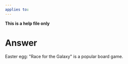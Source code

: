 ```yaml
---
applies to: 
---
```


**This is a help file only**

# Answer
Easter egg: "Race for the Galaxy" is a popular board game.